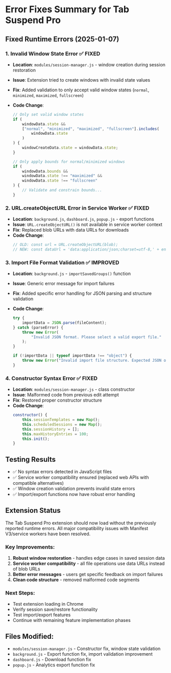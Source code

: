 # Error Fixes Summary for Tab Suspend Pro

## Fixed Runtime Errors (2025-01-07)

### 1. **Invalid Window State Error** ✅ FIXED

-   **Location**: `modules/session-manager.js` - window creation during session restoration
-   **Issue**: Extension tried to create windows with invalid state values
-   **Fix**: Added validation to only accept valid window states (`normal`, `minimized`, `maximized`, `fullscreen`)
-   **Code Change**:

    ```javascript
    // Only set valid window states
    if (
        windowData.state &&
        ["normal", "minimized", "maximized", "fullscreen"].includes(
            windowData.state
        )
    ) {
        windowCreateData.state = windowData.state;
    }

    // Only apply bounds for normal/minimized windows
    if (
        windowData.bounds &&
        windowData.state !== "maximized" &&
        windowData.state !== "fullscreen"
    ) {
        // Validate and constrain bounds...
    }
    ```

### 2. **URL.createObjectURL Error in Service Worker** ✅ FIXED

-   **Location**: `background.js`, `dashboard.js`, `popup.js` - export functions
-   **Issue**: `URL.createObjectURL()` is not available in service worker context
-   **Fix**: Replaced blob URLs with data URLs for downloads
-   **Code Change**:
    ```javascript
    // OLD: const url = URL.createObjectURL(blob);
    // NEW: const dataUrl = 'data:application/json;charset=utf-8,' + encodeURIComponent(jsonString);
    ```

### 3. **Import File Format Validation** ✅ IMPROVED

-   **Location**: `background.js` - `importSavedGroups()` function
-   **Issue**: Generic error message for import failures
-   **Fix**: Added specific error handling for JSON parsing and structure validation
-   **Code Change**:

    ```javascript
    try {
        importData = JSON.parse(fileContent);
    } catch (parseError) {
        throw new Error(
            "Invalid JSON format. Please select a valid export file."
        );
    }

    if (!importData || typeof importData !== "object") {
        throw new Error("Invalid import file structure. Expected JSON object.");
    }
    ```

### 4. **Constructor Syntax Error** ✅ FIXED

-   **Location**: `modules/session-manager.js` - class constructor
-   **Issue**: Malformed code from previous edit attempt
-   **Fix**: Restored proper constructor structure
-   **Code Change**:
    ```javascript
    constructor() {
        this.sessionTemplates = new Map();
        this.scheduledSessions = new Map();
        this.sessionHistory = [];
        this.maxHistoryEntries = 100;
        this.init();
    }
    ```

## Testing Results

-   ✅ No syntax errors detected in JavaScript files
-   ✅ Service worker compatibility ensured (replaced web APIs with compatible alternatives)
-   ✅ Window creation validation prevents invalid state errors
-   ✅ Import/export functions now have robust error handling

## Extension Status

The Tab Suspend Pro extension should now load without the previously reported runtime errors. All major compatibility issues with Manifest V3/service workers have been resolved.

### Key Improvements:

1. **Robust window restoration** - handles edge cases in saved session data
2. **Service worker compatibility** - all file operations use data URLs instead of blob URLs
3. **Better error messages** - users get specific feedback on import failures
4. **Clean code structure** - removed malformed code segments

### Next Steps:

-   Test extension loading in Chrome
-   Verify session save/restore functionality
-   Test import/export features
-   Continue with remaining feature implementation phases

## Files Modified:

-   `modules/session-manager.js` - Constructor fix, window state validation
-   `background.js` - Export function fix, import validation improvement
-   `dashboard.js` - Download function fix
-   `popup.js` - Analytics export function fix
